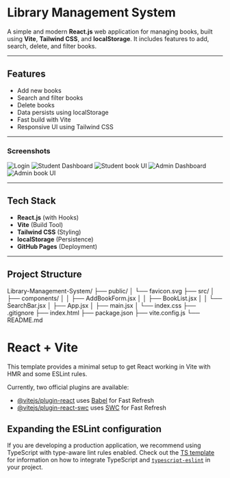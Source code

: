 # Library Management System

A simple and modern **React.js** web application for managing books, built using **Vite**, **Tailwind CSS**, and **localStorage**. It includes features to add, search, delete, and filter books.

---

##  Features

-  Add new books
-  Search and filter books
-  Delete books
-  Data persists using localStorage
-  Fast build with Vite
-  Responsive UI using Tailwind CSS

---
### Screenshots
![Login](screenshots/login.png)
![Student Dashboard](student-dash.png)
![Student book UI](student-ui.png)
![Admin Dashboard](admin-dash.png)
![Admin book UI](admin-ui.png)
   

----

##  Tech Stack

- **React.js** (with Hooks)
- **Vite** (Build Tool)
- **Tailwind CSS** (Styling)
- **localStorage** (Persistence)
- **GitHub Pages** (Deployment)

---

##  Project Structure

Library-Management-System/
├── public/
│ └── favicon.svg
├── src/
│ ├── components/
│ │ ├── AddBookForm.jsx
│ │ ├── BookList.jsx
│ │ └── SearchBar.jsx
│ ├── App.jsx
│ ├── main.jsx
│ └── index.css
├── .gitignore
├── index.html
├── package.json
├── vite.config.js
└── README.md



# React + Vite

This template provides a minimal setup to get React working in Vite with HMR and some ESLint rules.

Currently, two official plugins are available:

- [@vitejs/plugin-react](https://github.com/vitejs/vite-plugin-react/blob/main/packages/plugin-react) uses [Babel](https://babeljs.io/) for Fast Refresh
- [@vitejs/plugin-react-swc](https://github.com/vitejs/vite-plugin-react/blob/main/packages/plugin-react-swc) uses [SWC](https://swc.rs/) for Fast Refresh

## Expanding the ESLint configuration

If you are developing a production application, we recommend using TypeScript with type-aware lint rules enabled. Check out the [TS template](https://github.com/vitejs/vite/tree/main/packages/create-vite/template-react-ts) for information on how to integrate TypeScript and [`typescript-eslint`](https://typescript-eslint.io) in your project.
